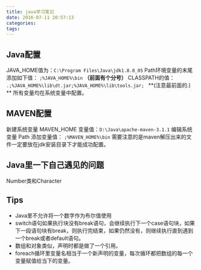 ```yaml
---
title: java学习笔记
date: 2016-07-11 20:57:13
categories:
tags:
---
```

## Java配置

JAVA_HOME值为：`C:\Program Files\Java\jdk1.8.0_05` 
Path环境变量的末尾添加如下值： `;%JAVA_HOME%\bin` **（前面有个分号）** 
CLASSPATH的值： `.;%JAVA_HOME%\lib\dt.jar;%JAVA_HOME%\lib\tools.jar; `
**(注意最前面的.) **
所有变量均在系统变量中配置。

## MAVEN配置

新建系统变量 MAVEN_HOME 变量值：`D:\Java\apache-maven-3.1.1` 
编辑系统变量 Path 添加变量值： `;%MAVEN_HOME%\bin`
需要注意的是maven解压出来的文件一定要放在jdk安装目录下才能成功配置。

## Java里一下自己遇见的问题
Number类和Character

## Tips
- Java里不允许将一个数字作为布尔值使用
- switch语句如果执行块没有break语句，会继续执行下一个case语句块，如果下一段语句块有break，则执行完结束，如果仍然没有，则继续执行直到遇到一个break或者default语句。
- 数组和对象类似，声明时都是做了一个引用。
- foreach循环里变量名相当于一个新声明的变量，每次循环都把数组的每一个变量赋值给当下的变量。


